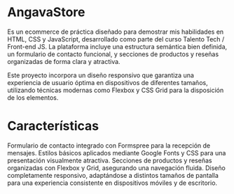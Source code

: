 # AngavaStore

Es un ecommerce de práctica diseñado para demostrar mis habilidades en HTML, CSS y JavaScript, desarrollado como parte del curso Talento Tech / Front-end JS. La plataforma incluye una estructura semántica bien definida, un formulario de contacto funcional, y secciones de productos y reseñas organizadas de forma clara y atractiva.

Este proyecto incorpora un diseño responsivo que garantiza una experiencia de usuario óptima en dispositivos de diferentes tamaños, utilizando técnicas modernas como Flexbox y CSS Grid para la disposición de los elementos.

# Características 

Formulario de contacto integrado con Formspree para la recepción de mensajes.
Estilos básicos aplicados mediante Google Fonts y CSS para una presentación visualmente atractiva.
Secciones de productos y reseñas organizadas con Flexbox y Grid, asegurando una navegación fluida.
Diseño completamente responsivo, adaptándose a distintos tamaños de pantalla para una experiencia consistente en dispositivos móviles y de escritorio.
